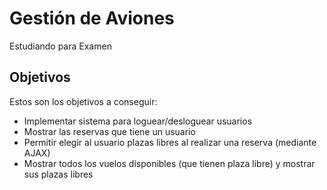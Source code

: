 # Gestión de Aviones
Estudiando para Examen

## Objetivos
Estos son los objetivos a conseguir:

- Implementar sistema para loguear/desloguear usuarios
- Mostrar las reservas que tiene un usuario
- Permitir elegir al usuario plazas libres al realizar una reserva (mediante AJAX)
- Mostrar todos los vuelos disponibles (que tienen plaza libre) y mostrar sus plazas libres
